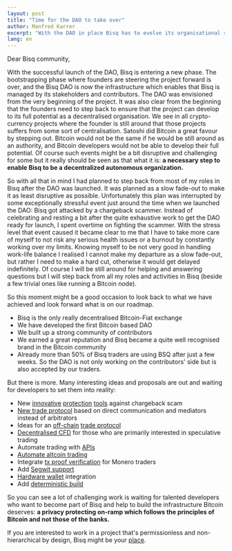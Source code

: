 ```yaml
---
layout: post
title: "Time for the DAO to take over"
author: Manfred Karrer
excerpt: "With the DAO in place Bisq has to evolve its organisational structure without its founders. The departure of the founders was planned from the very beginning. Now it is time to fulfill that plan.<br><br>"
lang: en
---
```


Dear Bisq community,

With the successful launch of the DAO, Bisq is entering a new phase. The bootstrapping phase where founders are steering the project forward is over, and the Bisq DAO is now the infrastructure which enables that Bisq is managed by its stakeholders and contributors. The DAO was envisioned from the very beginning of the project. It was also clear from the beginning that the founders need to step back to ensure that the project can develop to its full potential as a decentralised organisation. We see in all crypto-currency projects where the founder is still around that those projects suffers from some sort of centralisation. Satoshi did Bitcoin a great favour by stepping out. Bitcoin would not be the same if he would be still around as an authority, and Bitcoin developers would not be able to develop their full potential. Of course such events might be a bit disruptive and challenging for some but it really should be seen as that what it is: **a necessary step to enable Bisq to be a decentralized autonomous organization.**

So with all that in mind I had planned to step back from most of my roles in Bisq after the DAO was launched. It was planned as a slow fade-out to make it as least disruptive as possible. Unfortunately this plan was interrupted by some exceptionally stressful event just around the time when we launched the DAO: Bisq got attacked by a chargeback scammer. Instead of celebrating and resting a bit after the quite exhaustive work to get the DAO ready for launch, I spent overtime on fighting the scammer. With the stress level that event caused it became clear to me that I have to take more care of myself to not risk any serious health issues or a burnout by constantly working over my limits. Knowing myself to be not very good in handling work-life balance I realised I cannot make my departure as a slow fade-out, but rather I need to make a hard cut, otherwise it would get delayed indefinitely. Of course I will be still around for helping and answering questions but I will step back from all my roles and activities in Bisq (beside a few trivial ones like running a Bitcoin node).

So this moment might be a good occasion to look back to what we have achieved and look forward what is on our roadmap.

- Bisq is the only really decentralised Bitcoin-Fiat exchange
- We have developed the first Bitcoin based DAO
- We built up a strong community of contributors
- We earned a great reputation and Bisq became a quite well recognised brand in the Bitcoin community
- Already more than 50% of Bisq traders are using BSQ after just a few weeks. So the DAO is not only working on the contributors' side but is also accepted by our traders.

But there is more. Many interesting ideas and proposals are out and waiting for developers to set them into reality:
- New [innovative](https://github.com/bisq-network/proposals/issues/78) [protection](https://github.com/bisq-network/proposals/issues/79) [tools](https://github.com/bisq-network/proposals/issues/83) against chargeback scam
- [New trade protocol](https://github.com/bisq-network/proposals/issues/52) based on direct communication and mediators instead of arbitrators
- Ideas for an [off-chain](https://github.com/bisq-network/proposals/issues/32) [trade protocol](https://github.com/bisq-network/proposals/issues/76)
- [Decentralised CFD](https://github.com/bisq-network/proposals/issues/85) for those who are primarily interested in speculative trading
- Automate trading with [APIs](https://github.com/bisq-network/bisq/tree/http-api)
- [Automate altcoin trading](https://github.com/bisq-network/proposals/issues/87)
- Integrate [tx proof verification](https://github.com/bisq-network/proposals/issues/86) for Monero traders
- Add [Segwit support](https://github.com/bisq-network/bitcoinj/issues/33)
- [Hardware wallet](https://github.com/bisq-network/proposals/issues/88) integration
- Add [deterministic build](https://github.com/bisq-network/proposals/issues/89)

So you can see a lot of challenging work is waiting for talented developers who want to become part of Bisq and help to build the infrastructure Bitcoin deserves: **a privacy protecting on-ramp which follows the principles of Bitcoin and not those of the banks.**

If you are interested to work in a project that's permissionless and non-hierarchical by design, Bisq might be your [place](https://bisq.wiki/Contributor_checklist).

